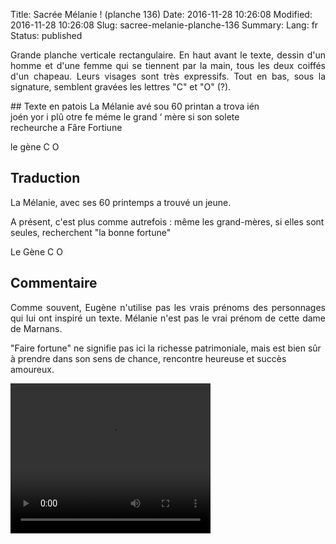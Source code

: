 Title: Sacrée Mélanie ! (planche 136)
Date: 2016-11-28 10:26:08
Modified: 2016-11-28 10:26:08
Slug: sacree-melanie-planche-136
Summary: 
Lang: fr
Status: published

<p style="text-align:justify;">Grande planche verticale rectangulaire. En haut avant le texte, dessin d'un homme et d'une femme qui se tiennent par la main, tous les deux coiffés d'un chapeau. Leurs visages sont très expressifs. Tout en bas, sous la signature, semblent gravées les lettres "C" et "O" (?).</p>


<figure class="image-block" style="float: right;">
  <img alt="" src="{static}/images/planche_136.png">
  <figcaption style="max-width: 194px"></figcaption>
</figure>
## Texte en patois
La  Mélanie  avé  sou  60  printan  a  trova  ién  joén  yor  i  plû  otre  fe  méme  le  grand ‘ mère  si  son  solete  recheurche  a  Fâre  Fortiune

le gène			C  O

## Traduction

<figure class="image-block" style="float: right;">
  <img alt="" src="{static}/images/planche_136_dessin.png">
  <figcaption style="max-width: 159px"></figcaption>
</figure>
La Mélanie, avec ses 60 printemps a trouvé un jeune.

A présent, c'est plus comme autrefois : même les grand-mères, si elles sont seules, recherchent "la bonne fortune"

Le Gène   C O


## Commentaire
<p style="text-align:justify;">Comme souvent, Eugène n'utilise pas les vrais prénoms des personnages qui lui ont inspiré un texte. Mélanie n'est pas le vrai prénom de cette dame de Marnans.

"Faire fortune" ne signifie pas ici la richesse patrimoniale, mais est bien sûr à prendre dans son sens de chance, rencontre heureuse et succès amoureux.</p>






<video width="320" height="240" controls>
  <source src="https://d1njpgd0ygatdn.cloudfront.net/video_136.mp4" type="video/mp4">
</video>
